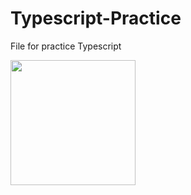 # Typescript-Practice
 File for practice Typescript
 

<img src="https://cdn.jsdelivr.net/gh/devicons/devicon/icons/typescript/typescript-plain.svg" width="200px" />
          
